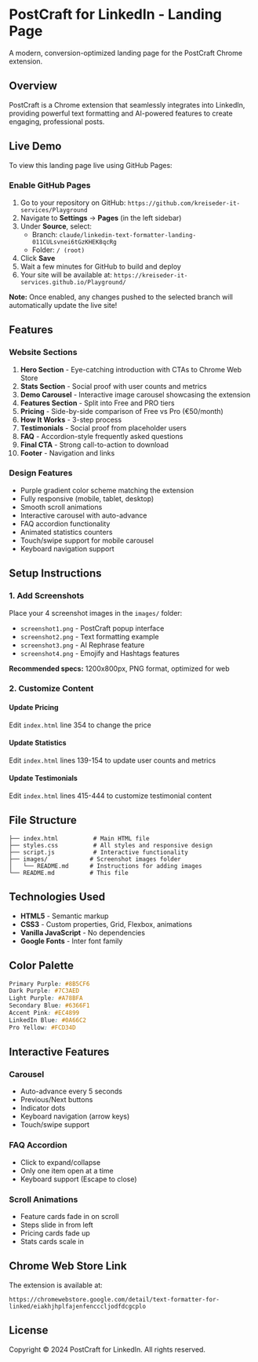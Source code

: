 # PostCraft for LinkedIn - Landing Page

A modern, conversion-optimized landing page for the PostCraft Chrome extension.

## Overview

PostCraft is a Chrome extension that seamlessly integrates into LinkedIn, providing powerful text formatting and AI-powered features to create engaging, professional posts.

## Live Demo

To view this landing page live using GitHub Pages:

### Enable GitHub Pages

1. Go to your repository on GitHub: `https://github.com/kreiseder-it-services/Playground`
2. Navigate to **Settings** → **Pages** (in the left sidebar)
3. Under **Source**, select:
   - Branch: `claude/linkedin-text-formatter-landing-011CULsvnei6tGzKHEK8qcRg`
   - Folder: `/ (root)`
4. Click **Save**
5. Wait a few minutes for GitHub to build and deploy
6. Your site will be available at: `https://kreiseder-it-services.github.io/Playground/`

**Note:** Once enabled, any changes pushed to the selected branch will automatically update the live site!

## Features

### Website Sections

1. **Hero Section** - Eye-catching introduction with CTAs to Chrome Web Store
2. **Stats Section** - Social proof with user counts and metrics
3. **Demo Carousel** - Interactive image carousel showcasing the extension
4. **Features Section** - Split into Free and PRO tiers
5. **Pricing** - Side-by-side comparison of Free vs Pro (€50/month)
6. **How It Works** - 3-step process
7. **Testimonials** - Social proof from placeholder users
8. **FAQ** - Accordion-style frequently asked questions
9. **Final CTA** - Strong call-to-action to download
10. **Footer** - Navigation and links

### Design Features

- Purple gradient color scheme matching the extension
- Fully responsive (mobile, tablet, desktop)
- Smooth scroll animations
- Interactive carousel with auto-advance
- FAQ accordion functionality
- Animated statistics counters
- Touch/swipe support for mobile carousel
- Keyboard navigation support

## Setup Instructions

### 1. Add Screenshots

Place your 4 screenshot images in the `images/` folder:
- `screenshot1.png` - PostCraft popup interface
- `screenshot2.png` - Text formatting example
- `screenshot3.png` - AI Rephrase feature
- `screenshot4.png` - Emojify and Hashtags features

**Recommended specs:** 1200x800px, PNG format, optimized for web

### 2. Customize Content

#### Update Pricing
Edit `index.html` line 354 to change the price

#### Update Statistics
Edit `index.html` lines 139-154 to update user counts and metrics

#### Update Testimonials
Edit `index.html` lines 415-444 to customize testimonial content

## File Structure

```
├── index.html          # Main HTML file
├── styles.css          # All styles and responsive design
├── script.js           # Interactive functionality
├── images/            # Screenshot images folder
│   └── README.md      # Instructions for adding images
└── README.md          # This file
```

## Technologies Used

- **HTML5** - Semantic markup
- **CSS3** - Custom properties, Grid, Flexbox, animations
- **Vanilla JavaScript** - No dependencies
- **Google Fonts** - Inter font family

## Color Palette

```css
Primary Purple: #8B5CF6
Dark Purple: #7C3AED
Light Purple: #A78BFA
Secondary Blue: #6366F1
Accent Pink: #EC4899
LinkedIn Blue: #0A66C2
Pro Yellow: #FCD34D
```

## Interactive Features

### Carousel
- Auto-advance every 5 seconds
- Previous/Next buttons
- Indicator dots
- Keyboard navigation (arrow keys)
- Touch/swipe support

### FAQ Accordion
- Click to expand/collapse
- Only one item open at a time
- Keyboard support (Escape to close)

### Scroll Animations
- Feature cards fade in on scroll
- Steps slide in from left
- Pricing cards fade up
- Stats cards scale in

## Chrome Web Store Link

The extension is available at:
```
https://chromewebstore.google.com/detail/text-formatter-for-linked/eiakhjhplfajenfencccljodfdcgcplo
```

## License

Copyright © 2024 PostCraft for LinkedIn. All rights reserved.
